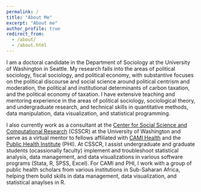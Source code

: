 ```yaml
---
permalink: /
title: "About Me"
excerpt: "About me"
author_profile: true
redirect_from: 
  - /about/
  - /about.html
---
```


I am a doctoral candidate in the Department of Sociology at the University of Washington in Seattle. My research falls into the areas of political sociology, fiscal sociology, and political economy, with substantive focuses on the political discourse and social science around political centrism and moderation, the political and institutional determinants of carbon taxation, and the political economy of taxation. I have extensive teaching and mentoring experience in the areas of political sociology, sociological theory, and undergraduate research, and technical skills in quantitative methods, data manipulation, data visualization, and statistical programming. 

I also currently work as a consultant at the [Center for Social Science and Computational Research](https://depts.washington.edu/csscr/) (CSSCR) at the University of Washington and serve as a virtual mentor to fellows affiliated with [CAMI Health](https://cami-health.org/) and the [Public Health Institute](https://www.phi.org/) (PHI). At CSSCR, I assist undergraduate and graduate students (ocassionally faculty) implement and troubleshoot statistical analysis, data management, and data visualizations in various software programs (Stata, R, SPSS, Excel). For CAMI and PHI, I work with a group of public health scholars from various institutions in Sub-Saharan Africa, helping them build skills in data management, data visualization, and statistical anaylses in R.  
